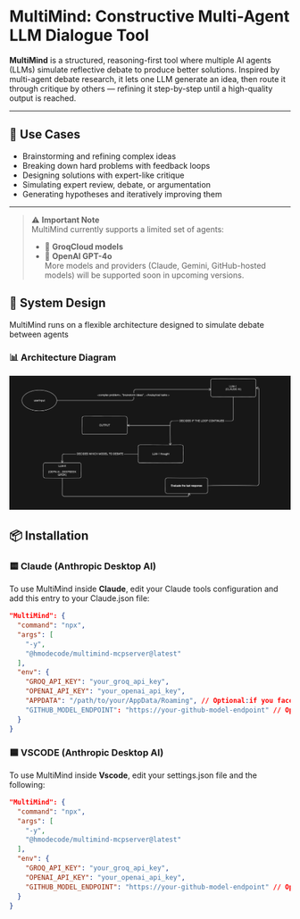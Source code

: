 # MultiMind: Constructive Multi-Agent LLM Dialogue Tool

**MultiMind** is a structured, reasoning-first tool where multiple AI agents (LLMs) simulate reflective debate to produce better solutions. Inspired by multi-agent debate research, it lets one LLM generate an idea, then route it through critique by others — refining it step-by-step until a high-quality output is reached.

---

## 🚀 Use Cases

- Brainstorming and refining complex ideas
- Breaking down hard problems with feedback loops
- Designing solutions with expert-like critique
- Simulating expert review, debate, or argumentation
- Generating hypotheses and iteratively improving them

---
> ⚠️ **Important Note**  
> MultiMind currently supports a limited set of agents:  
> - 🧠 **GroqCloud models** 
> - 🤖 **OpenAI GPT-4o**  
> More models and providers (Claude, Gemini, GitHub-hosted models) will be supported soon in upcoming versions.



## 🧬 System Design

MultiMind runs on a flexible architecture designed to simulate debate between agents

### 📊 Architecture Diagram

![System Design Diagram](https://github.com/benzinamohamed/MultiMind-MCP-server/blob/main/System%20design.png)


## 📦 Installation

### 🟨 Claude (Anthropic Desktop AI)

To use MultiMind inside **Claude**, edit your Claude tools configuration and add this entry to your Claude.json file:

```json
"MultiMind": {
  "command": "npx",
  "args": [
    "-y",
    "@hmodecode/multimind-mcpserver@latest"
  ],
  "env": {
    "GROQ_API_KEY": "your_groq_api_key",
    "OPENAI_API_KEY": "your_openai_api_key",
    "APPDATA": "/path/to/your/AppData/Roaming", // Optional:if you face path issues
    "GITHUB_MODEL_ENDPOINT": "https://your-github-model-endpoint" // Optional: Only if you're using GitHub-hosted models
  }
}
```
### 🟦 VSCODE (Anthropic Desktop AI)

To use MultiMind inside **Vscode**, edit your settings.json file and the following:

```json
"MultiMind": {
  "command": "npx",
  "args": [
    "-y",
    "@hmodecode/multimind-mcpserver@latest"
  ],
  "env": {
    "GROQ_API_KEY": "your_groq_api_key",
    "OPENAI_API_KEY": "your_openai_api_key",
    "GITHUB_MODEL_ENDPOINT": "https://your-github-model-endpoint" // Optional: Only if you're using GitHub-hosted models
  }
}
